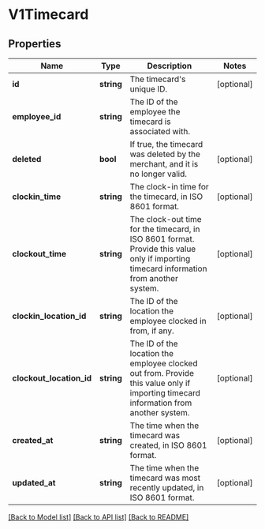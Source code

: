 # V1Timecard

## Properties
Name | Type | Description | Notes
------------ | ------------- | ------------- | -------------
**id** | **string** | The timecard&#39;s unique ID. | [optional] 
**employee_id** | **string** | The ID of the employee the timecard is associated with. | 
**deleted** | **bool** | If true, the timecard was deleted by the merchant, and it is no longer valid. | [optional] 
**clockin_time** | **string** | The clock-in time for the timecard, in ISO 8601 format. | [optional] 
**clockout_time** | **string** | The clock-out time for the timecard, in ISO 8601 format. Provide this value only if importing timecard information from another system. | [optional] 
**clockin_location_id** | **string** | The ID of the location the employee clocked in from, if any. | [optional] 
**clockout_location_id** | **string** | The ID of the location the employee clocked out from. Provide this value only if importing timecard information from another system. | [optional] 
**created_at** | **string** | The time when the timecard was created, in ISO 8601 format. | [optional] 
**updated_at** | **string** | The time when the timecard was most recently updated, in ISO 8601 format. | [optional] 

[[Back to Model list]](../README.md#documentation-for-models) [[Back to API list]](../README.md#documentation-for-api-endpoints) [[Back to README]](../README.md)


